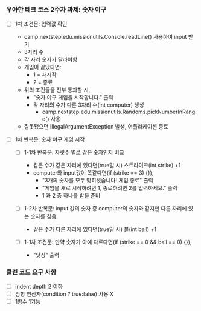 ### 우아한 테크 코스 2주차 과제: 숫자 야구
- [ ] 1차 조건문: 입력값 확인
  - camp.nextstep.edu.missionutils.Console.readLine() 사용하여 input 받기
  - 3자리 수
  - 각 자리 숫자가 달라야함
  - 게임이 끝났다면:
    - 1 = 재시작
    - 2 = 종료
  - 위의 조건들을 전부 통과할 시, 
    - "숫자 야구 게임을 시작합니다." 출력 
    - 각 자리의 수가 다른 3자리 수(int computer) 생성
      - camp.nextstep.edu.missionutils.Randoms.pickNumberInRange() 사용
  - 잘못됐으면 IllegalArgumentException 발생, 어플리케이션 종료

- [ ] 1차 반복문: 숫자 야구 게임 시작
  - [ ] 1-1차 반복문: 자릿수 별로 같은 숫자인지 비교
    - 같은 수가 같은 자리에 있다면(true일 시) 스트라이크(int strike) +1
    - computer와 input값이 똑같다면(if (strike == 3) {}),
      - "3개의 숫자를 모두 맞히셨습니다! 게임 종료" 출력
      - "게임을 새로 시작하려면 1, 종료하려면 2를 입력하세요." 출력
      - 1 과 2 중 하나를 받을 준비

  - [ ] 1-2차 반복문: input 값의 숫자 중 computer의 숫자와 같지만 다른 자리에 있는 숫자를 찾음
    - 같은 수가 다른 자리에 있다면(true일 시) 볼(int ball) +1

  - [ ] 1-1차 조건문: 만약 숫자가 아예 다르다면(if (strike == 0 && ball == 0) {}), 
    - "낫싱" 출력

### 클린 코드 요구 사항
- [ ] indent depth 2 이하
- [ ] 삼항 연산자(condition ? true:false) 사용 X
- [ ] 1함수 1기능